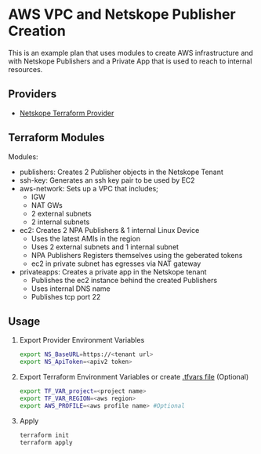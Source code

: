 # AWS VPC and Netskope Publisher Creation
This is an example plan that uses modules to create AWS infrastructure and with Netskope Publishers and a Private App that is used to reach to internal resources.

## Providers

- [Netskope Terraform Provider](https://github.com/netskopeoss/terraform-provider-netskope)


## Terraform Modules

Modules:

- publishers: Creates 2 Publisher objects in the Netskope Tenant
- ssh-key: Generates an ssh key pair to be used by EC2
- aws-network: Sets up a VPC that includes; 
    - IGW
    - NAT GWs
    - 2 external subnets 
    - 2 internal subnets
- ec2: Creates 2 NPA Publishers & 1 internal Linux Device
    - Uses the latest AMIs in the region 
    - Uses 2 external subnets and 1 internal subnet
   - NPA Publishers Registers themselves using the geberated tokens
   - ec2 in private subnet has egresses via NAT gateway
- privateapps: Creates a private app in the Netskope tenant 
    - Publishes the ec2 instance behind the created Publishers
    - Uses internal DNS name
    - Publishes tcp port 22

## Usage

1. Export Provider Environment Variables 
    ```sh 
    export NS_BaseURL=https://<tenant url>
    export NS_ApiToken=<apiv2 token>
    ```

1. Export Terraform Environment Variables  or create [.tfvars file](https://www.terraform.io/language/values/variables#variable-definitions-tfvars-files) (Optional)
    ```sh 
    export TF_VAR_project=<project name>
    export TF_VAR_REGION=<aws region>
    export AWS_PROFILE=<aws profile name> #Optional
    ```

1. Apply
    ```sh
    terraform init
    terraform apply
    ```

